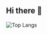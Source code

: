 ## Hi there 👋

![Top Langs](https://github-readme-stats.vercel.app/api/top-langs/?username=anuraghazra&hide=javascript,html)
<!--
**LuisSolGS/LuisSolGS** is a ✨ _special_ ✨ repository because its `README.md` (this file) appears on your GitHub profile.

Here are some ideas to get you started:

- 🔭 I’m currently working on ...
- 🌱 I’m currently learning ...
- 👯 I’m looking to collaborate on ...
- 🤔 I’m looking for help with ...
- 💬 Ask me about ...
- 📫 How to reach me: ...
- 😄 Pronouns: ...
- ⚡ Fun fact: ...
-->
